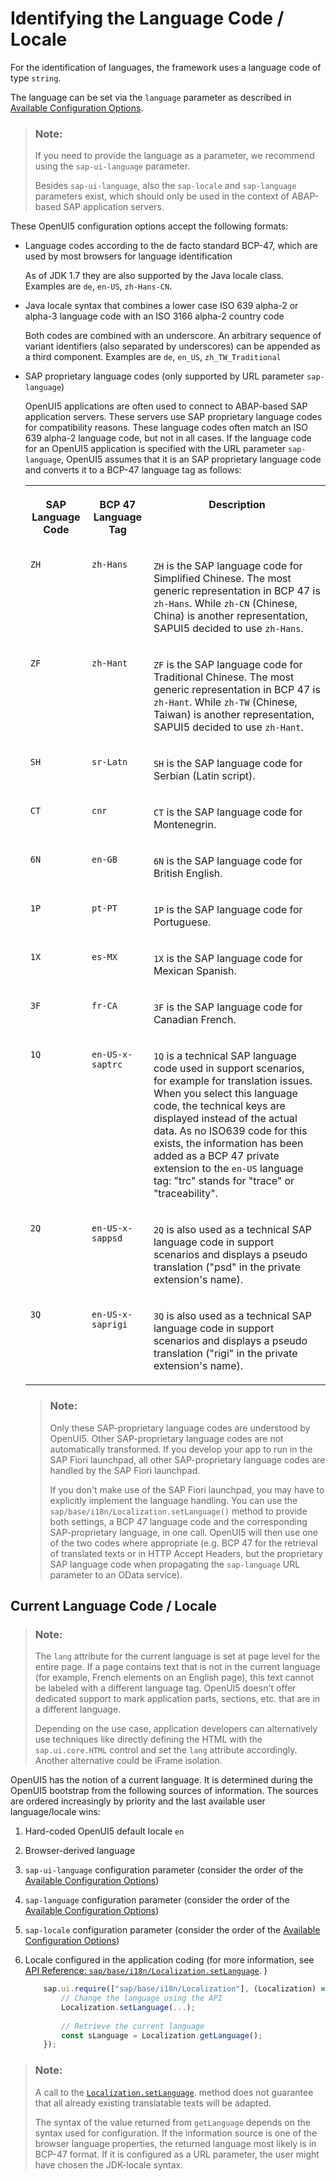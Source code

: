 <!-- loio91f21f176f4d1014b6dd926db0e91070 -->

# Identifying the Language Code / Locale

For the identification of languages, the framework uses a language code of type `string`.

The language can be set via the `language` parameter as described in [Available Configuration Options](configuration-of-the-openui5-runtime-91f08de.md#loio91f08de06f4d1014b6dd926db0e91070__section_ACO).

> ### Note:  
> If you need to provide the language as a parameter, we recommend using the `sap-ui-language` parameter.
> 
> Besides `sap-ui-language`, also the `sap-locale` and `sap-language` parameters exist, which should only be used in the context of ABAP-based SAP application servers.

These OpenUI5 configuration options accept the following formats:

-   Language codes according to the de facto standard BCP-47, which are used by most browsers for language identification

    As of JDK 1.7 they are also supported by the Java locale class. Examples are `de`, `en-US`, `zh-Hans-CN`.

-   Java locale syntax that combines a lower case ISO 639 alpha-2 or alpha-3 language code with an ISO 3166 alpha-2 country code

    Both codes are combined with an underscore. An arbitrary sequence of variant identifiers \(also separated by underscores\) can be appended as a third component. Examples are `de`, `en_US`, `zh_TW_Traditional` 

-   SAP proprietary language codes \(only supported by URL parameter `sap-language`\)

    OpenUI5 applications are often used to connect to ABAP-based SAP application servers. These servers use SAP proprietary language codes for compatibility reasons. These language codes often match an ISO 639 alpha-2 language code, but not in all cases. If the language code for an OpenUI5 application is specified with the URL parameter `sap-language`, OpenUI5 assumes that it is an SAP proprietary language code and converts it to a BCP-47 language tag as follows:


    <table>
    <tr>
    <th valign="top">

    SAP Language Code
    
    </th>
    <th valign="top">

    BCP 47 Language Tag
    
    </th>
    <th valign="top">

    Description
    
    </th>
    </tr>
    <tr>
    <td valign="top">
    
    `ZH`
    
    </td>
    <td valign="top">
    
    `zh-Hans`
    
    </td>
    <td valign="top">
    
    `ZH` is the SAP language code for Simplified Chinese. The most generic representation in BCP 47 is `zh-Hans`. While `zh-CN` \(Chinese, China\) is another representation, SAPUI5 decided to use `zh-Hans`.
    
    </td>
    </tr>
    <tr>
    <td valign="top">
    
    `ZF`
    
    </td>
    <td valign="top">
    
    `zh-Hant`
    
    </td>
    <td valign="top">
    
    `ZF` is the SAP language code for Traditional Chinese. The most generic representation in BCP 47 is `zh-Hant`. While `zh-TW` \(Chinese, Taiwan\) is another representation, SAPUI5 decided to use `zh-Hant`.
    
    </td>
    </tr>
    <tr>
    <td valign="top">
    
    `SH`
    
    </td>
    <td valign="top">
    
    `sr-Latn`
    
    </td>
    <td valign="top">
    
    `SH` is the SAP language code for Serbian \(Latin script\).
    
    </td>
    </tr>
    <tr>
    <td valign="top">
    
    `CT`
    
    </td>
    <td valign="top">
    
    `cnr`
    
    </td>
    <td valign="top">
    
    `CT` is the SAP language code for Montenegrin.
    
    </td>
    </tr>
    <tr>
    <td valign="top">
    
    `6N`
    
    </td>
    <td valign="top">
    
    `en-GB`
    
    </td>
    <td valign="top">
    
    `6N` is the SAP language code for British English.
    
    </td>
    </tr>
    <tr>
    <td valign="top">
    
    `1P`
    
    </td>
    <td valign="top">
    
    `pt-PT`
    
    </td>
    <td valign="top">
    
    `1P` is the SAP language code for Portuguese.
    
    </td>
    </tr>
    <tr>
    <td valign="top">
    
    `1X`
    
    </td>
    <td valign="top">
    
    `es-MX`
    
    </td>
    <td valign="top">
    
    `1X` is the SAP language code for Mexican Spanish.
    
    </td>
    </tr>
    <tr>
    <td valign="top">
    
    `3F`
    
    </td>
    <td valign="top">
    
    `fr-CA`
    
    </td>
    <td valign="top">
    
    `3F` is the SAP language code for Canadian French.
    
    </td>
    </tr>
    <tr>
    <td valign="top">
    
    `1Q`
    
    </td>
    <td valign="top">
    
    `en-US-x-saptrc`
    
    </td>
    <td valign="top">
    
    `1Q` is a technical SAP language code used in support scenarios, for example for translation issues. When you select this language code, the technical keys are displayed instead of the actual data. As no ISO639 code for this exists, the information has been added as a BCP 47 private extension to the `en-US` language tag: "trc" stands for "trace" or "traceability".
    
    </td>
    </tr>
    <tr>
    <td valign="top">
    
    `2Q`
    
    </td>
    <td valign="top">
    
    `en-US-x-sappsd`
    
    </td>
    <td valign="top">
    
    `2Q` is also used as a technical SAP language code in support scenarios and displays a pseudo translation \("psd" in the private extension's name\).
    
    </td>
    </tr>
    <tr>
    <td valign="top">
    
    `3Q`
    
    </td>
    <td valign="top">
    
    `en-US-x-saprigi`
    
    </td>
    <td valign="top">
    
    `3Q` is also used as a technical SAP language code in support scenarios and displays a pseudo translation \("rigi" in the private extension's name\).
    
    </td>
    </tr>
    </table>
    
    > ### Note:  
    > Only these SAP-proprietary language codes are understood by OpenUI5. Other SAP-proprietary language codes are not automatically transformed. If you develop your app to run in the SAP Fiori launchpad, all other SAP-proprietary language codes are handled by the SAP Fiori launchpad.
    > 
    > If you don't make use of the SAP Fiori launchpad, you may have to explicitly implement the language handling. You can use the `sap/base/i18n/Localization.setLanguage()` method to provide both settings, a BCP 47 language code and the corresponding SAP-proprietary language, in one call. OpenUI5 will then use one of the two codes where appropriate \(e.g. BCP 47 for the retrieval of translated texts or in HTTP Accept Headers, but the proprietary SAP language code when propagating the `sap-language` URL parameter to an OData service\).




<a name="loio91f21f176f4d1014b6dd926db0e91070__section_6CAF7D95C27C487CB201CE83345AC370"/>

## Current Language Code / Locale

> ### Note:  
> The `lang` attribute for the current language is set at page level for the entire page. If a page contains text that is not in the current language \(for example, French elements on an English page\), this text cannot be labeled with a different language tag. OpenUI5 doesn't offer dedicated support to mark application parts, sections, etc. that are in a different language.
> 
> Depending on the use case, application developers can alternatively use techniques like directly defining the HTML with the `sap.ui.core.HTML` control and set the `lang` attribute accordingly. Another alternative could be iFrame isolation.

OpenUI5 has the notion of a current language. It is determined during the OpenUI5 bootstrap from the following sources of information. The sources are ordered increasingly by priority and the last available user language/locale wins:

1.  Hard-coded OpenUI5 default locale `en`

2.  Browser-derived language

3.  `sap-ui-language` configuration parameter \(consider the order of the [Available Configuration Options](configuration-of-the-openui5-runtime-91f08de.md#loio91f08de06f4d1014b6dd926db0e91070__section_ACO)\)

4.  `sap-language` configuration parameter \(consider the order of the [Available Configuration Options](configuration-of-the-openui5-runtime-91f08de.md#loio91f08de06f4d1014b6dd926db0e91070__section_ACO)\)

5.  `sap-locale` configuration parameter \(consider the order of the [Available Configuration Options](configuration-of-the-openui5-runtime-91f08de.md#loio91f08de06f4d1014b6dd926db0e91070__section_ACO)\)

6.  Locale configured in the application coding \(for more information, see [API Reference: `sap/base/i18n/Localization.setLanguage`](https://ui5.sap.com/#/api/module:sap/base/i18n/Localization.setLanguage). \)

    ```js
        sap.ui.require(["sap/base/i18n/Localization"], (Localization) => {
            // Change the language using the API
            Localization.setLanguage(...);
    		
            // Retrieve the current language
            const sLanguage = Localization.getLanguage();
        });
    ```


> ### Note:  
> A call to the [`Localization.setLanguage`](https://ui5.sap.com/#/api/module:sap/base/i18n/Localization.setLanguage). method does not guarantee that all already existing translatable texts will be adapted.
> 
> The syntax of the value returned from `getLanguage` depends on the syntax used for configuration. If the information source is one of the browser language properties, the returned language most likely is in BCP-47 format. If it is configured as a URL parameter, the user might have chosen the JDK-locale syntax.

